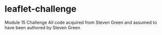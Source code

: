 # leaflet-challenge
Module 15 Challenge
All code acquired from Steven Green and assumed to have been authored by Steven Green
